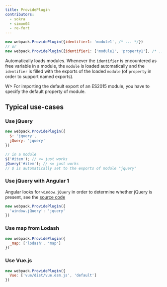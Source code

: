 ```yaml
---
title: ProvidePlugin
contributors:
  - sokra
  - simon04
  - re-fort
---
```


```javascript
new webpack.ProvidePlugin({identifier1: 'module1', /* ... */})
// or
new webpack.ProvidePlugin({identifier1: ['module1', 'property1'], /* ... */})
```

Automatically loads modules. Whenever the `identifier` is encountered as free variable in a module, the `module` is loaded automatically and the `identifier` is filled with the exports of the loaded `module` (of `property` in order to support named exports).

W> For importing the default export of an ES2015 module, you have to specify the default property of module.

## Typical use-cases

### Use jQuery

```javascript
new webpack.ProvidePlugin({
  $: 'jquery',
  jQuery: 'jquery'
})
```

```javascript
// in a module
$('#item'); // <= just works
jQuery('#item'); // <= just works
// $ is automatically set to the exports of module "jquery"
```

### Use jQuery with Angular 1

Angular looks for `window.jQuery` in order to determine whether jQuery is present, see the [source code](https://github.com/angular/angular.js/blob/v1.5.9/src/Angular.js#L1821-L1823)

```javascript
new webpack.ProvidePlugin({
  'window.jQuery': 'jquery'
})
```

### Use map from Lodash

```javascript
new webpack.ProvidePlugin({
  _map: ['lodash', 'map']
})
```

### Use Vue.js

```javascript
new webpack.ProvidePlugin({
  Vue: ['vue/dist/vue.esm.js', 'default']
})
```
